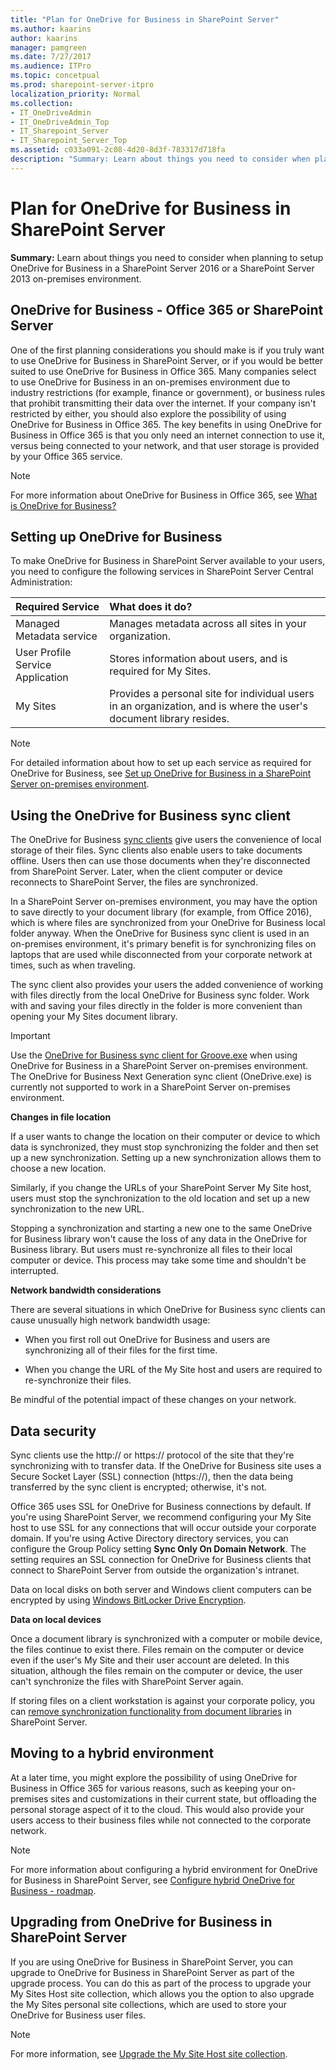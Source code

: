 ```yaml
---
title: "Plan for OneDrive for Business in SharePoint Server"
ms.author: kaarins
author: kaarins
manager: pamgreen
ms.date: 7/27/2017
ms.audience: ITPro
ms.topic: concetpual
ms.prod: sharepoint-server-itpro
localization_priority: Normal
ms.collection:
- IT_OneDriveAdmin
- IT_OneDriveAdmin_Top
- IT_Sharepoint_Server
- IT_Sharepoint_Server_Top
ms.assetid: c033a091-2c08-4d20-8d3f-783317d718fa
description: "Summary: Learn about things you need to consider when planning to setup OneDrive for Business in a SharePoint Server 2016 or a SharePoint Server 2013 on-premises environment."
---
```


# Plan for OneDrive for Business in SharePoint Server

 **Summary:** Learn about things you need to consider when planning to setup OneDrive for Business in a SharePoint Server 2016 or a SharePoint Server 2013 on-premises environment. 
  
    
## OneDrive for Business - Office 365 or SharePoint Server
<a name="section1"> </a>

One of the first planning considerations you should make is if you truly want to use OneDrive for Business in SharePoint Server, or if you would be better suited to use OneDrive for Business in Office 365. Many companies select to use OneDrive for Business in an on-premises environment due to industry restrictions (for example, finance or government), or business rules that prohibit transmitting their data over the internet. If your company isn't restricted by either, you should also explore the possibility of using OneDrive for Business in Office 365. The key benefits in using OneDrive for Business in Office 365 is that you only need an internet connection to use it, versus being connected to your network, and that user storage is provided by your Office 365 service.
  
> [!NOTE]
> For more information about OneDrive for Business in Office 365, see [What is OneDrive for Business?](https://support.office.com/en-US/article/What-is-OneDrive-for-Business-187f90af-056f-47c0-9656-cc0ddca7fdc2)
  
## Setting up OneDrive for Business
<a name="section2"> </a>

To make OneDrive for Business in SharePoint Server available to your users, you need to configure the following services in SharePoint Server Central Administration:
  
|**Required Service**|**What does it do?**|
|:-----|:-----|
|Managed Metadata service  <br/> |Manages metadata across all sites in your organization.  <br/> |
|User Profile Service Application  <br/> |Stores information about users, and is required for My Sites.  <br/> |
|My Sites  <br/> |Provides a personal site for individual users in an organization, and is where the user's document library resides.  <br/> |
   
> [!NOTE]
> For detailed information about how to set up each service as required for OneDrive for Business, see [Set up OneDrive for Business in a SharePoint Server on-premises environment](set-up-onedrive-for-business.md). 
  
## Using the OneDrive for Business sync client
<a name="section3"> </a>

The OneDrive for Business [sync clients](https://go.microsoft.com/fwlink/?LinkId=522308) give users the convenience of local storage of their files. Sync clients also enable users to take documents offline. Users then can use those documents when they're disconnected from SharePoint Server. Later, when the client computer or device reconnects to SharePoint Server, the files are synchronized. 
  
In a SharePoint Server on-premises environment, you may have the option to save directly to your document library (for example, from Office 2016), which is where files are synchronized from your OneDrive for Business local folder anyway. When the OneDrive for Business sync client is used in an on-premises environment, it's primary benefit is for synchronizing files on laptops that are used while disconnected from your corporate network at times, such as when traveling.
  
The sync client also provides your users the added convenience of working with files directly from the local OneDrive for Business sync folder. Work with and saving your files directly in the folder is more convenient than opening your My Sites document library. 
  
> [!IMPORTANT]
> Use the [OneDrive for Business sync client for Groove.exe](https://support.microsoft.com/en-us/kb/2903984) when using OneDrive for Business in a SharePoint Server on-premises environment. The OneDrive for Business Next Generation sync client (OneDrive.exe) is currently not supported to work in a SharePoint Server on-premises environment. 
  
 **Changes in file location**
  
If a user wants to change the location on their computer or device to which data is synchronized, they must stop synchronizing the folder and then set up a new synchronization. Setting up a new synchronization allows them to choose a new location.
  
Similarly, if you change the URLs of your SharePoint Server My Site host, users must stop the synchronization to the old location and set up a new synchronization to the new URL.
  
Stopping a synchronization and starting a new one to the same OneDrive for Business library won't cause the loss of any data in the OneDrive for Business library. But users must re-synchronize all files to their local computer or device. This process may take some time and shouldn't be interrupted.
  
 **Network bandwidth considerations**
  
There are several situations in which OneDrive for Business sync clients can cause unusually high network bandwidth usage:
  
- When you first roll out OneDrive for Business and users are synchronizing all of their files for the first time.
    
- When you change the URL of the My Site host and users are required to re-synchronize their files.
    
Be mindful of the potential impact of these changes on your network. 
  
## Data security
<a name="section4"> </a>

Sync clients use the http:// or https:// protocol of the site that they're synchronizing with to transfer data. If the OneDrive for Business site uses a Secure Socket Layer (SSL) connection (https://), then the data being transferred by the sync client is encrypted; otherwise, it's not.
  
Office 365 uses SSL for OneDrive for Business connections by default. If you're using SharePoint Server, we recommend configuring your My Site host to use SSL for any connections that will occur outside your corporate domain. If you're using Active Directory directory services, you can configure the Group Policy setting **Sync Only On Domain Network**. The setting requires an SSL connection for OneDrive for Business clients that connect to SharePoint Server from outside the organization's intranet.
  
Data on local disks on both server and Windows client computers can be encrypted by using [Windows BitLocker Drive Encryption](https://go.microsoft.com/fwlink/p/?LinkId=163122).
  
 **Data on local devices**
  
Once a document library is synchronized with a computer or mobile device, the files continue to exist there. Files remain on the computer or device even if the user's My Site and their user account are deleted. In this situation, although the files remain on the computer or device, the user can't synchronize the files with SharePoint Server again.
  
If storing files on a client workstation is against your corporate policy, you can [remove synchronization functionality from document libraries](http://technet.microsoft.com/library/26de1fdc-d98b-4dfa-8d46-09fa1ee4e417%28Office.14%29.aspx) in SharePoint Server. 
  
## Moving to a hybrid environment
<a name="section5"> </a>

At a later time, you might explore the possibility of using OneDrive for Business in Office 365 for various reasons, such as keeping your on-premises sites and customizations in their current state, but offloading the personal storage aspect of it to the cloud. This would also provide your users access to their business files while not connected to the corporate network.
  
> [!NOTE]
> For more information about configuring a hybrid environment for OneDrive for Business in SharePoint Server, see [Configure hybrid OneDrive for Business - roadmap](../hybrid/configure-hybrid-onedrive-for-businessroadmap.md). 
  
## Upgrading from OneDrive for Business in SharePoint Server
<a name="section6"> </a>

If you are using OneDrive for Business in SharePoint Server, you can upgrade to OneDrive for Business in SharePoint Server as part of the upgrade process. You can do this as part of the process to upgrade your My Sites Host site collection, which allows you the option to also upgrade the My Sites personal site collections, which are used to store your OneDrive for Business user files.
  
> [!NOTE]
> For more information, see [Upgrade the My Site Host site collection](../upgrade-and-update/upgrade-my-sites.md#UMSH). 
  


